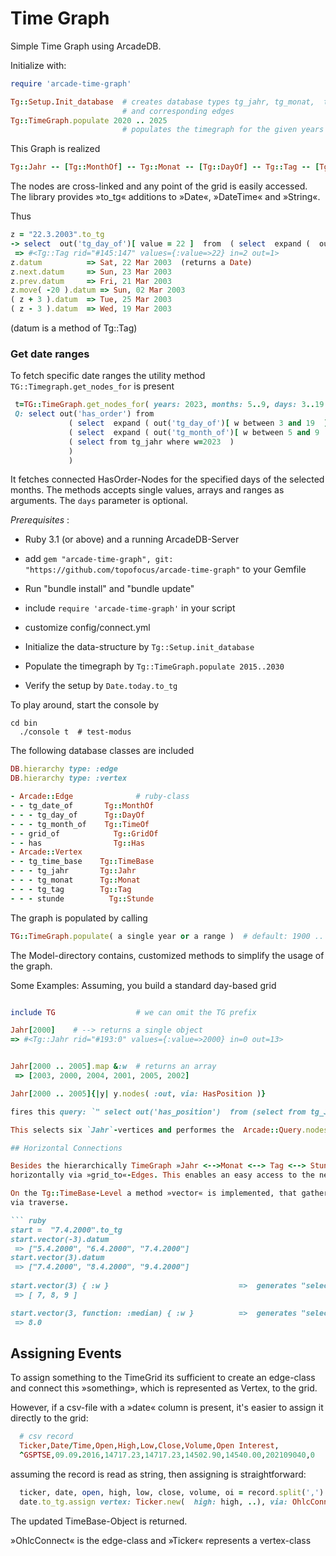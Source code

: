 # Time Graph 

Simple Time Graph using ArcadeDB. 

Initialize with:
```ruby
require 'arcade-time-graph'

Tg::Setup.Init_database  # creates database types tg_jahr, tg_monat,  tg_tag 
                         # and corresponding edges
Tg::TimeGraph.populate 2020 .. 2025 
                         # populates the timegraph for the given years

```


This Graph is realized

```ruby
Tg::Jahr -- [Tg::MonthOf] -- Tg::Monat -- [Tg::DayOf] -- Tg::Tag -- [Tg::TimeOf] -- Tg::Stunde
```
The nodes are cross-linked and any point of the grid is easily accessed.  
The library provides »to_tg« additions to »Date«, »DateTime« and »String«. 

Thus

```ruby
z = "22.3.2003".to_tg
-> select  out('tg_day_of')[ value = 22 ]  from  ( select  expand (  out('tg_month_of')[ value = 3 ]  ) from  ( select from tg_jahr where value = 2003  )   )
 => #<Tg::Tag rid="#145:147" values={:value=>22} in=2 out=1>
z.datum          => Sat, 22 Mar 2003  (returns a Date)
z.next.datum     => Sun, 23 Mar 2003
z.prev.datum     => Fri, 21 Mar 2003
z.move( -20 ).datum => Sun, 02 Mar 2003 
( z + 3 ).datum  => Tue, 25 Mar 2003
( z - 3 ).datum  => Wed, 19 Mar 2003

```
(datum is a method of Tg::Tag)

### Get date ranges

To fetch specific date ranges the utility method `TG::Timegraph.get_nodes_for` is present

```ruby 
 t=TG::TimeGraph.get_nodes_for( years: 2023, months: 5..9, days: 3..19  ){ |y| y.nodes :out, via: HasOrder   }
 Q: select out('has_order') from
             ( select  expand ( out('tg_day_of')[ w between 3 and 19  ]  ) from
             ( select  expand ( out('tg_month_of')[ w between 5 and 9  ]  ) from
             ( select from tg_jahr where w=2023  )
             )
             )
```
It  fetches  connected HasOrder-Nodes for the specified days of the selected months. The methods accepts single values, arrays and ranges as arguments.
The `days` parameter is optional. 




*Prerequisites* : 
* Ruby 3.1 (or above)  and a running ArcadeDB-Server
* add `gem "arcade-time-graph", git: "https://github.com/topofocus/arcade-time-graph"` to your Gemfile
* Run "bundle install" and "bundle update"
* include `require 'arcade-time-graph'` in your script
* customize config/connect.yml

* Initialize the data-structure by `Tg::Setup.init_database`
* Populate the timegraph by `Tg::TimeGraph.populate 2015..2030`
* Verify the setup by `Date.today.to_tg`

To play around, start the console by
```
cd bin
  ./console t  # test-modus
```

The following database classes are included
```ruby
DB.hierarchy type: :edge 
DB.hierarchy type: :vertex 

- Arcade::Edge				# ruby-class
- - tg_date_of       Tg::MonthOf
- - - tg_day_of      Tg::DayOf
- - - tg_month_of    Tg::TimeOf
- - grid_of		       Tg::GridOf
- - has    		       Tg::Has
- Arcade::Vertex 
- - tg_time_base    Tg::TimeBase
- - - tg_jahr       Tg::Jahr
- - - tg_monat      Tg::Monat
- - - tg_tag        Tg::Tag
- - - stunde	      Tg::Stunde
```

The graph is populated by calling 

```ruby
TG::TimeGraph.populate( a single year or a range )  # default: 1900 .. 2050
```


The Model-directory contains, customized methods to simplify the usage of the graph.

Some Examples:
Assuming, you build a standard day-based grid

```ruby

include TG					# we can omit the TG prefix

Jahr[2000]    # --> returns a single object
=> #<Tg::Jahr rid="#193:0" values={:value=>2000} in=0 out=13> 


Jahr[2000 .. 2005].map &:w  # returns an array
 => [2003, 2000, 2004, 2001, 2005, 2002] 

Jahr[2000 .. 2005]{|y| y.nodes( :out, via: HasPosition )}

fires this query: `" select out('has_position')  from (select from tg_Jahr where w  between 2000 and 2005) "`

This selects six `Jahr`-vertices and performes the  Arcade::Query.nodes command on the selection. 

## Horizontal Connections

Besides the hierarchically TimeGraph »Jahr <-->Monat <--> Tag <--> Stunde«  the Vertices are connected
horizontally via »grid_to«-Edges. This enables an easy access to the neighbours.

On the Tg::TimeBase-Level a method »vector« is implemented, that gathers the adjacent vertices 
via traverse.

``` ruby
start =  "7.4.2000".to_tg
start.vector(-3).datum
 => ["5.4.2000", "6.4.2000", "7.4.2000"] 
start.vector(3).datum
 => ["7.4.2000", "8.4.2000", "9.4.2000"] 
 
start.vector(3) { :w }                             =>  generates "select w from ..."
 => [ 7, 8, 9 ]

start.vector(3, function: :median) { :w }          =>  generates "select median(w)  from ..."
 => 8.0
```

## Assigning Events

To assign something to the TimeGrid its sufficient to create an edge-class and connect this »something», 
which is represented as Vertex, to the grid. 

However, if a csv-file  with a »date« column is present, it's easier to assign it directly 
to the grid:

``` ruby
  # csv record 
  Ticker,Date/Time,Open,High,Low,Close,Volume,Open Interest,
  ^GSPTSE,09.09.2016,14717.23,14717.23,14502.90,14540.00,202109040,0
```
assuming the record is read as string, then assigning is straightforward:
``` ruby
  ticker, date, open, high, low, close, volume, oi = record.split(',')
  date.to_tg.assign vertex: Ticker.new(  high: high, ..), via: OhlcConnect,  symbol: ticker 
``` 
The updated TimeBase-Object is returned. 

»OhlcConnect« is the edge-class and »Ticker« represents a vertex-class
